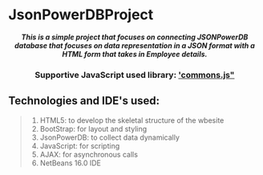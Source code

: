 # JsonPowerDBProject
<i>
    <b>
        <p align=center>
            This is a simple project that focuses on connecting JSONPowerDB database that
            focuses on data representation in a JSON format with a HTML form that takes in Employee details.     
        </p>
    </b>
</i>


<h3>
     <p align=center>
        Supportive JavaScript used library:
        <a href="http://login2explore.com/jpdb/resources/js/0.0.3/jpdb-commons.js">'commons.js"</a>
     </p>
</h3>

## Technologies and IDE's used:
> 1. HTML5: to develop the skeletal structure of the wbesite
> 2. BootStrap: for layout and styling
> 3. JsonPowerDB: to collect data dynamically
> 4. JavaScript: for scripting
> 5. AJAX: for asynchronous calls
> 6. NetBeans 16.0 IDE




